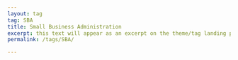 ```yaml
---
layout: tag
tag: SBA
title: Small Business Administration
excerpt: this text will appear as an excerpt on the theme/tag landing page
permalink: /tags/SBA/

---
```


